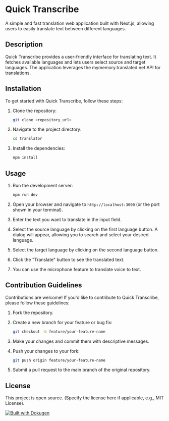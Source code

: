 # Quick Transcribe

A simple and fast translation web application built with Next.js, allowing users to easily translate text between different languages.

## Description

Quick Transcribe provides a user-friendly interface for translating text.  It fetches available languages and lets users select source and target languages. The application leverages the mymemory.translated.net API for translations.

## Installation

To get started with Quick Transcribe, follow these steps:

1.  Clone the repository:

    ```bash
    git clone <repository_url>
    ```

2.  Navigate to the project directory:

    ```bash
    cd translator
    ```

3.  Install the dependencies:

    ```bash
    npm install
    ```

## Usage

1.  Run the development server:

    ```bash
    npm run dev
    ```

2.  Open your browser and navigate to `http://localhost:3000` (or the port shown in your terminal).

3.  Enter the text you want to translate in the input field.

4.  Select the source language by clicking on the first language button. A dialog will appear, allowing you to search and select your desired language.

5.  Select the target language by clicking on the second language button.

6.  Click the "Translate" button to see the translated text.

7. You can use the microphone feature to translate voice to text.

## Contribution Guidelines

Contributions are welcome! If you'd like to contribute to Quick Transcribe, please follow these guidelines:

1.  Fork the repository.

2.  Create a new branch for your feature or bug fix:

    ```bash
    git checkout -b feature/your-feature-name
    ```

3.  Make your changes and commit them with descriptive messages.

4.  Push your changes to your fork:

    ```bash
    git push origin feature/your-feature-name
    ```

5.  Submit a pull request to the main branch of the original repository.

## License

This project is open source. (Specify the license here if applicable, e.g., MIT License).

[![Built with Dokugen](https://img.shields.io/badge/Built%20with-Dokugen-brightgreen)](https://github.com/samueltuoyo15/Dokugen)
